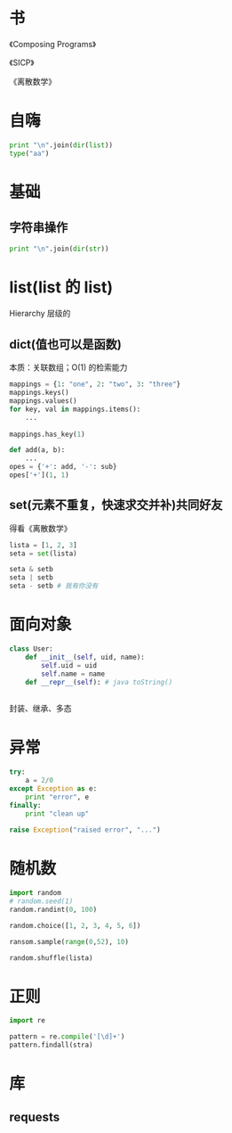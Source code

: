 







# 书

《Composing Programs》

《SICP》

《离散数学》

# 自嗨

```python
print "\n".join(dir(list))
type("aa")

```

# 基础

## 字符串操作

```python
print "\n".join(dir(str))
```



# list(list 的 list)

Hierarchy 层级的

## dict(值也可以是函数)

本质：关联数组；O(1) 的检索能力

```python
mappings = {1: "one", 2: "two", 3: "three"}
mappings.keys()
mappings.values()
for key, val in mappings.items():
    ...
   
mappings.has_key(1)

def add(a, b):
    ...
opes = {'+': add, '-': sub}
opes['+'](1, 1)

```



## set(元素不重复，快速求交并补)共同好友

得看《离散数学》

```python
lista = [1, 2, 3]
seta = set(lista)

seta & setb
seta | setb
seta - setb # 我有你没有
```



# 面向对象

```python
class User:
    def __init__(self, uid, name):
        self.uid = uid
        self.name = name
    def __repr__(self): # java toString()
        
```

封装、继承、多态

# 异常

```python
try:
    a = 2/0
except Exception as e:
    print "error", e
finally:
    print "clean up"
   
raise Exception("raised error", "...")
```

# 随机数

```python
import random
# random.seed(1)
random.randint(0, 100)

random.choice([1, 2, 3, 4, 5, 6])

ransom.sample(range(0,52), 10)

random.shuffle(lista)
```



# 正则

```python
import re

pattern = re.compile('[\d]+')
pattern.findall(stra)
```



# 库

## requests

